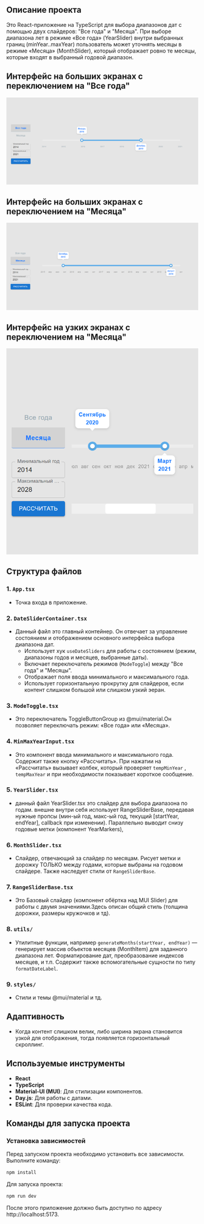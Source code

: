 ## Описание проекта

Это React-приложение на TypeScript для выбора диапазонов дат с помощью двух слайдеров: "Все года" и "Месяца". При выборе диапазона лет в режиме «Все года» (YearSlider) внутри выбранных границ (minYear..maxYear) пользователь может уточнять месяцы в режиме «Месяца» (MonthSlider), который отображает ровно те месяцы, которые входят в выбранный годовой диапазон.

## Интерфейс на больших экранах с переключением на "Все года"

![Интерфейс на больших экранах "Все года"](src/assets/years.png)

## Интерфейс на больших экранах c переключением на "Месяца"

![Интерфейс на больших экранах "Месяца"](./src/assets/months.png)

## Интерфейс на узких экранах c переключением на "Месяца"

![Интерфейс на маленьких экранах](./src/assets/monthUzkiy.png)

## Структура файлов

### 1. `App.tsx`
- Точка входа в приложение.

### 2. `DateSliderContainer.tsx`
- Данный файл это главный контейнер. Он отвечает за управление состоянием и отображением основного интерфейса выбора диапазона дат. 
  - Использует хук `useDateSliders` для работы с состоянием (режим, диапазоны годов и месяцев, выбранные даты).
  - Включает переключатель режимов (`ModeToggle`) между "Все года" и "Месяцы".
  - Отображает поля ввода минимального и максимального года.
  - Использует горизонтальную прокрутку для слайдеров, если контент слишком большой или слишком узкий эеран.


### 3. `ModeToggle.tsx`
- Это переключатель ToggleButtonGroup из @mui/material.Он позволяет переключать режим: «Все года» или «Месяца». 

### 4. `MinMaxYearInput.tsx`
- Это компонент ввода минимального и максимального года. Содержит также кнопку «Рассчитать». При нажатии на «Рассчитать» вызывает колбек, который проверяет `tempMinYear` , `tempMaxYear` и при необходимости показывает короткое сообщение.

### 5. `YearSlider.tsx`
- данный файл YearSlider.tsx это слайдер для выбора диапазона по годам. внешне внутри себя использует RangeSliderBase, передавая нужные пропсы (мин-ый год, макс-ый год, текущий [startYear, endYear], callback при изменении). Параллельно выводит снизу годовые метки (компонент YearMarkers),

### 6. `MonthSlider.tsx`
- Слайдер, отвечающий за слайдер по месяцам. Рисует метки и дорожку ТОЛЬКО между годами, которые выбраны на годовом слайдере. Также наследует стили от `RangeSliderBase`.

### 7. `RangeSliderBase.tsx`
- Это Базовый слайдер (компонент обёртка над MUI Slider) для работы с двумя значениями.Здесь описан общий стиль (толщина дорожки, размеры кружочков и тд).

### 8. `utils/`  
- Утилитные функции, например `generateMonths(startYear, endYear)` — генерирует массив объектов месяцев (MonthItem) для заданного диапазона лет. Форматирование дат, преобразование индексов месяцев, и т.п. Содержит также вспомогательные сущности по типу `formatDateLabel`.

### 9. `styles/`
- Стили и темы @mui/material и тд.

## Адаптивность

- Когда контент слишком велик, либо ширина экрана становится узкой для отображения, тогда появляется горизонтальный скроллинг.

## Используемые инструменты

- **React**
- **TypeScript**
- **Material-UI (MUI)**: Для стилизации компонентов.
- **Day.js**: Для работы с датами.
- **ESLint**: Для проверки качества кода.

## Команды для запуска проекта

### Установка зависимостей
Перед запуском проекта необходимо установить все зависимости. Выполните команду:

```bash
npm install
```

Для запуска проекта:

```bash
npm run dev
```
После этого приложение должно быть доступно по адресу http://localhost:5173.
